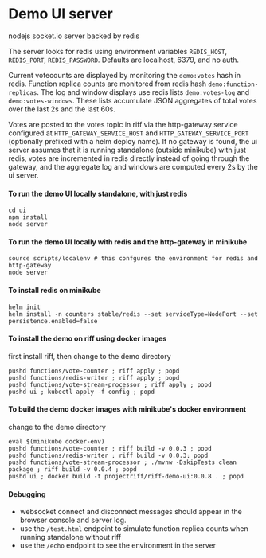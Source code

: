 # Demo UI server
nodejs socket.io server backed by redis

The server looks for redis using environment variables `REDIS_HOST`, `REDIS_PORT`, `REDIS_PASSWORD`.
Defaults are localhost, 6379, and no auth.

Current votecounts are displayed by monitoring the `demo:votes` hash in redis.
Function replica counts are monitored from redis hash `demo:function-replicas`.
The log and window displays use redis lists `demo:votes-log` and `demo:votes-windows`.
These lists accumulate JSON aggregates of total votes over the last 2s and the last 60s.

Votes are posted to the votes topic in riff via the http-gateway service configured
at `HTTP_GATEWAY_SERVICE_HOST` and `HTTP_GATEWAY_SERVICE_PORT` (optionally prefixed with
a helm deploy name). If no gateway is found, the ui server assumes that it is running
standalone (outside minikube) with just redis, votes are incremented in redis directly
instead of going through the gateway, and the aggregate log and windows are computed
every 2s by the ui server.

#### To run the demo UI locally standalone, with just redis
```
cd ui
npm install
node server
```

#### To run the demo UI locally with redis and the http-gateway in minikube
```
source scripts/localenv # this confgures the environment for redis and http-gateway
node server
```

#### To install redis on minikube
```
helm init
helm install -n counters stable/redis --set serviceType=NodePort --set persistence.enabled=false
```

#### To install the demo on riff using docker images
first install riff, then change to the demo directory
```
pushd functions/vote-counter ; riff apply ; popd
pushd functions/redis-writer ; riff apply ; popd
pushd functions/vote-stream-processor ; riff apply ; popd
pushd ui ; kubectl apply -f config ; popd
```

#### To build the demo docker images with minikube's docker environment
change to the demo directory
```
eval $(minikube docker-env)
pushd functions/vote-counter ; riff build -v 0.0.3 ; popd
pushd functions/redis-writer ; riff build -v 0.0.3; popd
pushd functions/vote-stream-processor ; ./mvnw -DskipTests clean package ; riff build -v 0.0.4 ; popd
pushd ui ; docker build -t projectriff/riff-demo-ui:0.0.8 . ; popd
```

#### Debugging
- websocket connect and disconnect messages should appear in the browser console and server log.
- use the `/test.html` endpoint to simulate function replica counts when running standalone without riff
- use the `/echo` endpoint to see the environment in the server
